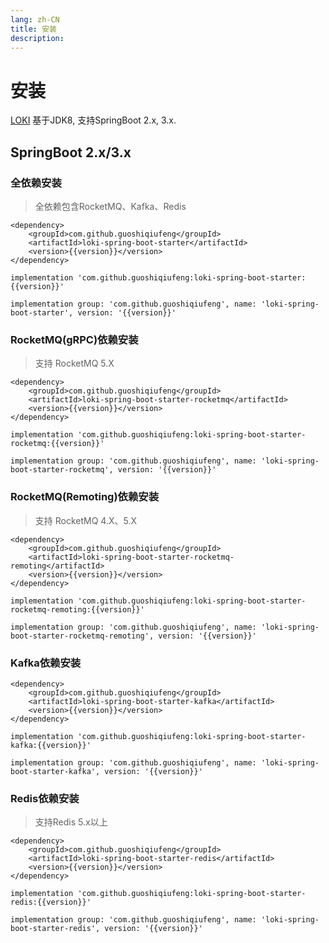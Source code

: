```yaml
---
lang: zh-CN
title: 安装
description: 
---
```

<script setup>
import {inject} from "vue";
const version = inject('version');
</script>
# 安装

[LOKI](https://github.com/guoshiqiufeng/loki) 基于JDK8, 支持SpringBoot 2.x, 3.x.


## SpringBoot 2.x/3.x

### 全依赖安装
> 全依赖包含RocketMQ、Kafka、Redis

<CodeGroup>
  <CodeGroupItem title="Maven" active>

```xml:no-line-numbers:no-v-pre
<dependency>
    <groupId>com.github.guoshiqiufeng</groupId>
    <artifactId>loki-spring-boot-starter</artifactId>
    <version>{{version}}</version>
</dependency>
```

  </CodeGroupItem>

  <CodeGroupItem title="Gradle (Short)" active>

```groovy:no-line-numbers:no-v-pre
implementation 'com.github.guoshiqiufeng:loki-spring-boot-starter:{{version}}'
```

  </CodeGroupItem>

  <CodeGroupItem title="Gradle">

```groovy:no-line-numbers:no-v-pre
implementation group: 'com.github.guoshiqiufeng', name: 'loki-spring-boot-starter', version: '{{version}}'
```

  </CodeGroupItem>
</CodeGroup>

### RocketMQ(gRPC)依赖安装

> 支持 RocketMQ 5.X

<CodeGroup>
  <CodeGroupItem title="Maven" active>

```xml:no-line-numbers:no-v-pre
<dependency>
    <groupId>com.github.guoshiqiufeng</groupId>
    <artifactId>loki-spring-boot-starter-rocketmq</artifactId>
    <version>{{version}}</version>
</dependency>
```

  </CodeGroupItem>

  <CodeGroupItem title="Gradle (Short)" active>

```groovy:no-line-numbers:no-v-pre
implementation 'com.github.guoshiqiufeng:loki-spring-boot-starter-rocketmq:{{version}}'
```

  </CodeGroupItem>

  <CodeGroupItem title="Gradle">

```groovy:no-line-numbers:no-v-pre
implementation group: 'com.github.guoshiqiufeng', name: 'loki-spring-boot-starter-rocketmq', version: '{{version}}'
```

  </CodeGroupItem>
</CodeGroup>

### RocketMQ(Remoting)依赖安装

> 支持 RocketMQ 4.X、5.X

<CodeGroup>
  <CodeGroupItem title="Maven" active>

```xml:no-line-numbers:no-v-pre
<dependency>
    <groupId>com.github.guoshiqiufeng</groupId>
    <artifactId>loki-spring-boot-starter-rocketmq-remoting</artifactId>
    <version>{{version}}</version>
</dependency>
```

  </CodeGroupItem>

  <CodeGroupItem title="Gradle (Short)" active>

```groovy:no-line-numbers:no-v-pre
implementation 'com.github.guoshiqiufeng:loki-spring-boot-starter-rocketmq-remoting:{{version}}'
```

  </CodeGroupItem>

  <CodeGroupItem title="Gradle">

```groovy:no-line-numbers:no-v-pre
implementation group: 'com.github.guoshiqiufeng', name: 'loki-spring-boot-starter-rocketmq-remoting', version: '{{version}}'
```

  </CodeGroupItem>
</CodeGroup>

### Kafka依赖安装


<CodeGroup>
  <CodeGroupItem title="Maven" active>

```xml:no-line-numbers:no-v-pre
<dependency>
    <groupId>com.github.guoshiqiufeng</groupId>
    <artifactId>loki-spring-boot-starter-kafka</artifactId>
    <version>{{version}}</version>
</dependency>
```

  </CodeGroupItem>

  <CodeGroupItem title="Gradle (Short)" active>

```groovy:no-line-numbers:no-v-pre
implementation 'com.github.guoshiqiufeng:loki-spring-boot-starter-kafka:{{version}}'
```

  </CodeGroupItem>

  <CodeGroupItem title="Gradle">

```groovy:no-line-numbers:no-v-pre
implementation group: 'com.github.guoshiqiufeng', name: 'loki-spring-boot-starter-kafka', version: '{{version}}'
```

  </CodeGroupItem>
</CodeGroup>

### Redis依赖安装

> 支持Redis 5.x以上 

<CodeGroup>
  <CodeGroupItem title="Maven" active>

```xml:no-line-numbers:no-v-pre
<dependency>
    <groupId>com.github.guoshiqiufeng</groupId>
    <artifactId>loki-spring-boot-starter-redis</artifactId>
    <version>{{version}}</version>
</dependency>
```

  </CodeGroupItem>

  <CodeGroupItem title="Gradle (Short)" active>

```groovy:no-line-numbers:no-v-pre
implementation 'com.github.guoshiqiufeng:loki-spring-boot-starter-redis:{{version}}'
```

  </CodeGroupItem>

  <CodeGroupItem title="Gradle">

```groovy:no-line-numbers:no-v-pre
implementation group: 'com.github.guoshiqiufeng', name: 'loki-spring-boot-starter-redis', version: '{{version}}'
```

  </CodeGroupItem>
</CodeGroup>
